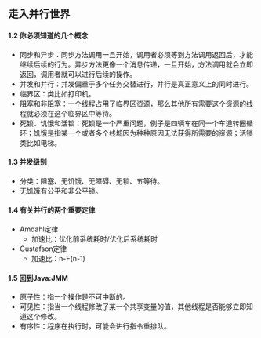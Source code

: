 ## 走入并行世界

#### 1.2 你必须知道的几个概念

- 同步和异步：同步方法调用一旦开始，调用者必须等到方法调用返回后，才能继续后续的行为。异步方法更像一个消息传递，一旦开始，方法调用就会立即返回，调用者就可以进行后续的操作。
- 并发和并行：并发偏重于多个任务交替进行，并行是真正意义上的同时进行。
- 临界区：类比如打印机。
- 阻塞和非阻塞：一个线程占用了临界区资源，那么其他所有需要这个资源的线程就必须在这个临界区中等待。
- 死锁、饥饿和活锁：死锁是一个严重问题，例子是四辆车在同一个车道转圈循环；饥饿是指某一个或者多个线城因为种种原因无法获得所需要的资源；活锁类比如电梯。



#### 1.3 并发级别

- 分类：阻塞、无饥饿、无障碍、无锁、五等待。
- 无饥饿有公平和非公平锁。



#### 1.4 有关并行的两个重要定律

- Amdahl定律
  - 加速比：优化前系统耗时/优化后系统耗时
- Gustafson定律
  - 加速比：n-F(n-1)



#### 1.5 回到Java:JMM

- 原子性：指一个操作是不可中断的。
- 可见性：指当一个线程修改了某一个共享变量的值，其他线程是否能够立即知道这个修改。
- 有序性：程序在执行时，可能会进行指令重排队。